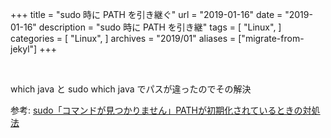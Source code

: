 +++
title = "sudo 時に PATH を引き継ぐ"
url = "2019-01-16"
date = "2019-01-16"
description = "sudo 時に PATH を引き継"
tags = [
    "Linux",
]
categories = [
    "Linux",
]
archives = "2019/01"
aliases = ["migrate-from-jekyl"]
+++

<br>

which java と sudo which java でパスが違ったのでその解決

参考: [sudo「コマンドが見つかりません」PATHが初期化されているときの対処法](https://blog.thingslabo.com/archives/000395.html)

<script src="https://gist.github.com/O-Junpei/365fec7b206860bb14626327ff380014.js"></script>
